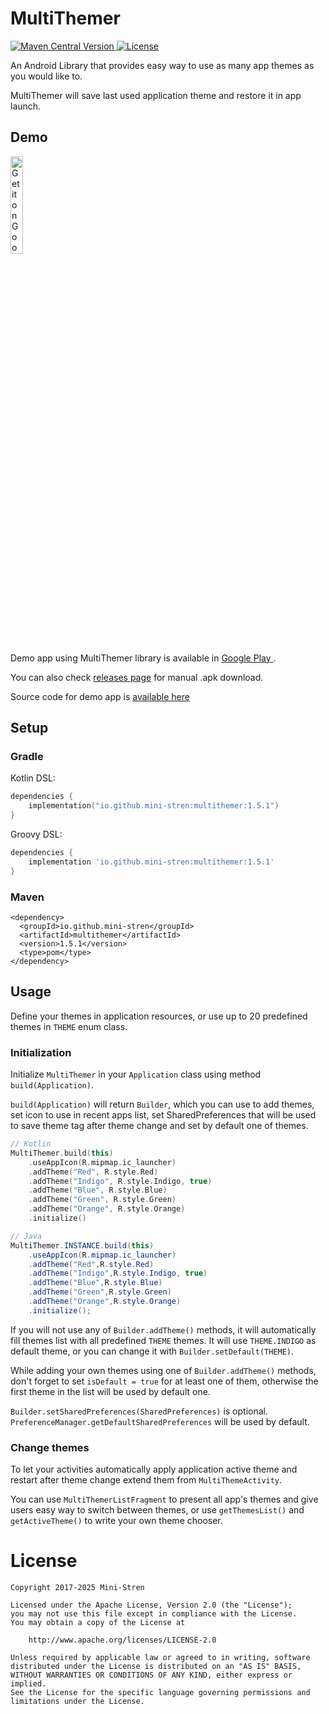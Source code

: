 # MultiThemer

[ ![Maven Central Version](https://img.shields.io/maven-central/v/io.github.mini-stren/multithemer?style=flat-square) ](https://central.sonatype.com/artifact/io.github.mini-stren/multithemer/overview)
[![License](https://img.shields.io/badge/License-Apache_2.0-orange.svg?style=flat-square)](https://opensource.org/licenses/Apache-2.0)

An Android Library that provides easy way to use as many app themes as you would like to.

MultiThemer will save last used application theme and restore it in app launch.

## Demo

<a href='https://play.google.com/store/apps/details?id=com.ministren.demoapp.multithemer'><img alt='Get it on Google Play' src='https://play.google.com/intl/en_us/badges/images/generic/en_badge_web_generic.png' width='20%' height='20%' /></a>

Demo app using MultiThemer library is available in
<a href='https://play.google.com/store/apps/details?id=com.ministren.demoapp.multithemer'>
Google Play
</a>.

You can also check <a href='https://github.com/Mini-Stren/MultiThemer/releases'>releases page</a>
for manual .apk download.

Source code for demo app is
<a href='https://github.com/Mini-Stren/MultiThemer/tree/master/app'>available here</a>

## Setup

### Gradle

Kotlin DSL:

```kotlin
dependencies {
    implementation("io.github.mini-stren:multithemer:1.5.1")
}
```       

Groovy DSL:

```gradle
dependencies {
    implementation 'io.github.mini-stren:multithemer:1.5.1'
}
```

### Maven

```maven
<dependency>
  <groupId>io.github.mini-stren</groupId>
  <artifactId>multithemer</artifactId>
  <version>1.5.1</version>
  <type>pom</type>
</dependency>
```

## Usage

Define your themes in application resources,
or use up to 20 predefined themes in `THEME` enum class.

### Initialization

Initialize `MultiThemer` in your `Application` class using method `build(Application)`.

`build(Application)` will return `Builder`, which you can use to add themes,
set icon to use in recent apps list,
set SharedPreferences that will be used to save theme tag after theme change
and set by default one of themes.

```kotlin
// Kotlin
MultiThemer.build(this)
    .useAppIcon(R.mipmap.ic_launcher)
    .addTheme("Red", R.style.Red)
    .addTheme("Indigo", R.style.Indigo, true)
    .addTheme("Blue", R.style.Blue)
    .addTheme("Green", R.style.Green)
    .addTheme("Orange", R.style.Orange)
    .initialize()
```

```java
// Java
MultiThemer.INSTANCE.build(this)
    .useAppIcon(R.mipmap.ic_launcher)
    .addTheme("Red",R.style.Red)
    .addTheme("Indigo",R.style.Indigo, true)
    .addTheme("Blue",R.style.Blue)
    .addTheme("Green",R.style.Green)
    .addTheme("Orange",R.style.Orange)
    .initialize();
```

If you will not use any of `Builder.addTheme()` methods,
it will automatically fill themes list with all predefined `THEME` themes.
It will use `THEME.INDIGO` as default theme, or you can change it with `Builder.setDefault(THEME)`.

While adding your own themes using one of `Builder.addTheme()` methods,
don't forget to set `isDefault = true` for at least one of them,
otherwise the first theme in the list will be used by default one.

`Builder.setSharedPreferences(SharedPreferences)` is optional.
`PreferenceManager.getDefaultSharedPreferences` will be used by default.

### Change themes

To let your activities automatically apply application active theme
and restart after theme change extend them from `MultiThemeActivity`.

You can use `MultiThemerListFragment` to present all app's themes
and give users easy way to switch between themes,
or use `getThemesList()` and `getActiveTheme()` to write your own theme chooser.

# License

```
Copyright 2017-2025 Mini-Stren

Licensed under the Apache License, Version 2.0 (the "License");
you may not use this file except in compliance with the License.
You may obtain a copy of the License at

    http://www.apache.org/licenses/LICENSE-2.0

Unless required by applicable law or agreed to in writing, software
distributed under the License is distributed on an "AS IS" BASIS,
WITHOUT WARRANTIES OR CONDITIONS OF ANY KIND, either express or implied.
See the License for the specific language governing permissions and
limitations under the License.
```
